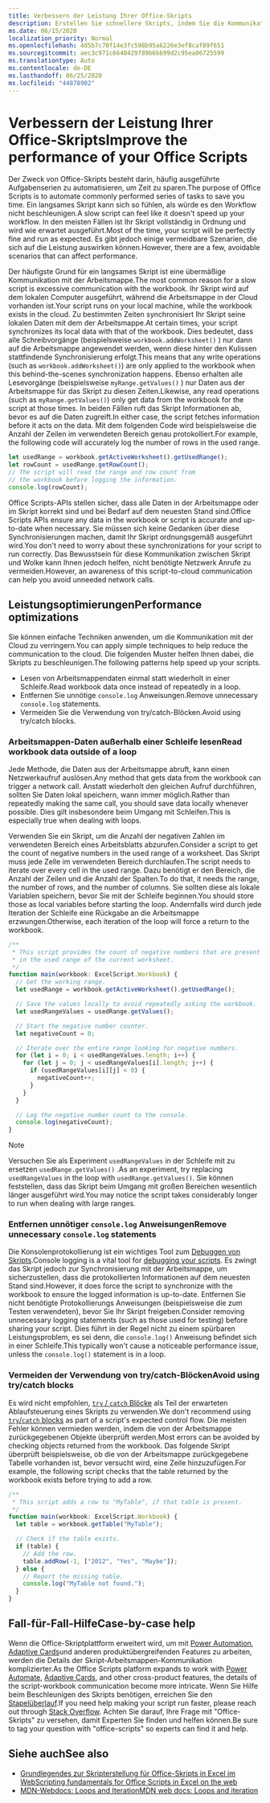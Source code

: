 ```yaml
---
title: Verbessern der Leistung Ihrer Office-Skripts
description: Erstellen Sie schnellere Skripts, indem Sie die Kommunikation zwischen der Excel-Arbeitsmappe und Ihrem Skript verstehen.
ms.date: 06/15/2020
localization_priority: Normal
ms.openlocfilehash: 4d5b7c70f14e3fc598b95a6226e3ef8caf89f651
ms.sourcegitcommit: aec3c971c6640429f89b6bb99d2c95ea06725599
ms.translationtype: Auto
ms.contentlocale: de-DE
ms.lasthandoff: 06/25/2020
ms.locfileid: "44878902"
---
```

# <a name="improve-the-performance-of-your-office-scripts"></a><span data-ttu-id="83c21-103">Verbessern der Leistung Ihrer Office-Skripts</span><span class="sxs-lookup"><span data-stu-id="83c21-103">Improve the performance of your Office Scripts</span></span>

<span data-ttu-id="83c21-104">Der Zweck von Office-Skripts besteht darin, häufig ausgeführte Aufgabenserien zu automatisieren, um Zeit zu sparen.</span><span class="sxs-lookup"><span data-stu-id="83c21-104">The purpose of Office Scripts is to automate commonly performed series of tasks to save you time.</span></span> <span data-ttu-id="83c21-105">Ein langsames Skript kann sich so fühlen, als würde es den Workflow nicht beschleunigen.</span><span class="sxs-lookup"><span data-stu-id="83c21-105">A slow script can feel like it doesn't speed up your workflow.</span></span> <span data-ttu-id="83c21-106">In den meisten Fällen ist Ihr Skript vollständig in Ordnung und wird wie erwartet ausgeführt.</span><span class="sxs-lookup"><span data-stu-id="83c21-106">Most of the time, your script will be perfectly fine and run as expected.</span></span> <span data-ttu-id="83c21-107">Es gibt jedoch einige vermeidbare Szenarien, die sich auf die Leistung auswirken können.</span><span class="sxs-lookup"><span data-stu-id="83c21-107">However, there are a few, avoidable scenarios that can affect performance.</span></span>

<span data-ttu-id="83c21-108">Der häufigste Grund für ein langsames Skript ist eine übermäßige Kommunikation mit der Arbeitsmappe.</span><span class="sxs-lookup"><span data-stu-id="83c21-108">The most common reason for a slow script is excessive communication with the workbook.</span></span> <span data-ttu-id="83c21-109">Ihr Skript wird auf dem lokalen Computer ausgeführt, während die Arbeitsmappe in der Cloud vorhanden ist.</span><span class="sxs-lookup"><span data-stu-id="83c21-109">Your script runs on your local machine, while the workbook exists in the cloud.</span></span> <span data-ttu-id="83c21-110">Zu bestimmten Zeiten synchronisiert Ihr Skript seine lokalen Daten mit dem der Arbeitsmappe.</span><span class="sxs-lookup"><span data-stu-id="83c21-110">At certain times, your script synchronizes its local data with that of the workbook.</span></span> <span data-ttu-id="83c21-111">Dies bedeutet, dass alle Schreibvorgänge (beispielsweise `workbook.addWorksheet()` ) nur dann auf die Arbeitsmappe angewendet werden, wenn diese hinter den Kulissen stattfindende Synchronisierung erfolgt.</span><span class="sxs-lookup"><span data-stu-id="83c21-111">This means that any write operations (such as `workbook.addWorksheet()`) are only applied to the workbook when this behind-the-scenes synchronization happens.</span></span> <span data-ttu-id="83c21-112">Ebenso erhalten alle Lesevorgänge (beispielsweise `myRange.getValues()` ) nur Daten aus der Arbeitsmappe für das Skript zu diesen Zeiten.</span><span class="sxs-lookup"><span data-stu-id="83c21-112">Likewise, any read operations (such as `myRange.getValues()`) only get data from the workbook for the script at those times.</span></span> <span data-ttu-id="83c21-113">In beiden Fällen ruft das Skript Informationen ab, bevor es auf die Daten zugreift.</span><span class="sxs-lookup"><span data-stu-id="83c21-113">In either case, the script fetches information before it acts on the data.</span></span> <span data-ttu-id="83c21-114">Mit dem folgenden Code wird beispielsweise die Anzahl der Zeilen im verwendeten Bereich genau protokolliert.</span><span class="sxs-lookup"><span data-stu-id="83c21-114">For example, the following code will accurately log the number of rows in the used range.</span></span>

```TypeScript
let usedRange = workbook.getActiveWorksheet().getUsedRange();
let rowCount = usedRange.getRowCount();
// The script will read the range and row count from
// the workbook before logging the information.
console.log(rowCount);
```

<span data-ttu-id="83c21-115">Office Scripts-APIs stellen sicher, dass alle Daten in der Arbeitsmappe oder im Skript korrekt sind und bei Bedarf auf dem neuesten Stand sind.</span><span class="sxs-lookup"><span data-stu-id="83c21-115">Office Scripts APIs ensure any data in the workbook or script is accurate and up-to-date when necessary.</span></span> <span data-ttu-id="83c21-116">Sie müssen sich keine Gedanken über diese Synchronisierungen machen, damit Ihr Skript ordnungsgemäß ausgeführt wird.</span><span class="sxs-lookup"><span data-stu-id="83c21-116">You don't need to worry about these synchronizations for your script to run correctly.</span></span> <span data-ttu-id="83c21-117">Das Bewusstsein für diese Kommunikation zwischen Skript und Wolke kann Ihnen jedoch helfen, nicht benötigte Netzwerk Anrufe zu vermeiden.</span><span class="sxs-lookup"><span data-stu-id="83c21-117">However, an awareness of this script-to-cloud communication can help you avoid unneeded network calls.</span></span>

## <a name="performance-optimizations"></a><span data-ttu-id="83c21-118">Leistungsoptimierungen</span><span class="sxs-lookup"><span data-stu-id="83c21-118">Performance optimizations</span></span>

<span data-ttu-id="83c21-119">Sie können einfache Techniken anwenden, um die Kommunikation mit der Cloud zu verringern.</span><span class="sxs-lookup"><span data-stu-id="83c21-119">You can apply simple techniques to help reduce the communication to the cloud.</span></span> <span data-ttu-id="83c21-120">Die folgenden Muster helfen Ihnen dabei, die Skripts zu beschleunigen.</span><span class="sxs-lookup"><span data-stu-id="83c21-120">The following patterns help speed up your scripts.</span></span>

- <span data-ttu-id="83c21-121">Lesen von Arbeitsmappendaten einmal statt wiederholt in einer Schleife.</span><span class="sxs-lookup"><span data-stu-id="83c21-121">Read workbook data once instead of repeatedly in a loop.</span></span>
- <span data-ttu-id="83c21-122">Entfernen Sie unnötige `console.log` Anweisungen.</span><span class="sxs-lookup"><span data-stu-id="83c21-122">Remove unnecessary `console.log` statements.</span></span>
- <span data-ttu-id="83c21-123">Vermeiden Sie die Verwendung von try/catch-Blöcken.</span><span class="sxs-lookup"><span data-stu-id="83c21-123">Avoid using try/catch blocks.</span></span>

### <a name="read-workbook-data-outside-of-a-loop"></a><span data-ttu-id="83c21-124">Arbeitsmappen-Daten außerhalb einer Schleife lesen</span><span class="sxs-lookup"><span data-stu-id="83c21-124">Read workbook data outside of a loop</span></span>

<span data-ttu-id="83c21-125">Jede Methode, die Daten aus der Arbeitsmappe abruft, kann einen Netzwerkaufruf auslösen.</span><span class="sxs-lookup"><span data-stu-id="83c21-125">Any method that gets data from the workbook can trigger a network call.</span></span> <span data-ttu-id="83c21-126">Anstatt wiederholt den gleichen Aufruf durchführen, sollten Sie Daten lokal speichern, wann immer möglich.</span><span class="sxs-lookup"><span data-stu-id="83c21-126">Rather than repeatedly making the same call, you should save data locally whenever possible.</span></span> <span data-ttu-id="83c21-127">Dies gilt insbesondere beim Umgang mit Schleifen.</span><span class="sxs-lookup"><span data-stu-id="83c21-127">This is especially true when dealing with loops.</span></span>

<span data-ttu-id="83c21-128">Verwenden Sie ein Skript, um die Anzahl der negativen Zahlen im verwendeten Bereich eines Arbeitsblatts abzurufen.</span><span class="sxs-lookup"><span data-stu-id="83c21-128">Consider a script to get the count of negative numbers in the used range of a worksheet.</span></span> <span data-ttu-id="83c21-129">Das Skript muss jede Zelle im verwendeten Bereich durchlaufen.</span><span class="sxs-lookup"><span data-stu-id="83c21-129">The script needs to iterate over every cell in the used range.</span></span> <span data-ttu-id="83c21-130">Dazu benötigt er den Bereich, die Anzahl der Zeilen und die Anzahl der Spalten.</span><span class="sxs-lookup"><span data-stu-id="83c21-130">To do that, it needs the range, the number of rows, and the number of columns.</span></span> <span data-ttu-id="83c21-131">Sie sollten diese als lokale Variablen speichern, bevor Sie mit der Schleife beginnen.</span><span class="sxs-lookup"><span data-stu-id="83c21-131">You should store those as local variables before starting the loop.</span></span> <span data-ttu-id="83c21-132">Andernfalls wird durch jede Iteration der Schleife eine Rückgabe an die Arbeitsmappe erzwungen.</span><span class="sxs-lookup"><span data-stu-id="83c21-132">Otherwise, each iteration of the loop will force a return to the workbook.</span></span>

```TypeScript
/**
 * This script provides the count of negative numbers that are present
 * in the used range of the current worksheet.
 */
function main(workbook: ExcelScript.Workbook) {
  // Get the working range.
  let usedRange = workbook.getActiveWorksheet().getUsedRange();

  // Save the values locally to avoid repeatedly asking the workbook.
  let usedRangeValues = usedRange.getValues();

  // Start the negative number counter.
  let negativeCount = 0;

  // Iterate over the entire range looking for negative numbers.
  for (let i = 0; i < usedRangeValues.length; i++) {
    for (let j = 0; j < usedRangeValues[i].length; j++) {
      if (usedRangeValues[i][j] < 0) {
        negativeCount++;
      }
    }
  }

  // Log the negative number count to the console.
  console.log(negativeCount);
}
```

> [!NOTE]
> <span data-ttu-id="83c21-133">Versuchen Sie als Experiment `usedRangeValues` in der Schleife mit zu ersetzen `usedRange.getValues()` .</span><span class="sxs-lookup"><span data-stu-id="83c21-133">As an experiment, try replacing `usedRangeValues` in the loop with `usedRange.getValues()`.</span></span> <span data-ttu-id="83c21-134">Sie können feststellen, dass das Skript beim Umgang mit großen Bereichen wesentlich länger ausgeführt wird.</span><span class="sxs-lookup"><span data-stu-id="83c21-134">You may notice the script takes considerably longer to run when dealing with large ranges.</span></span>

### <a name="remove-unnecessary-consolelog-statements"></a><span data-ttu-id="83c21-135">Entfernen unnötiger `console.log` Anweisungen</span><span class="sxs-lookup"><span data-stu-id="83c21-135">Remove unnecessary `console.log` statements</span></span>

<span data-ttu-id="83c21-136">Die Konsolenprotokollierung ist ein wichtiges Tool zum [Debuggen von Skripts](../testing/troubleshooting.md).</span><span class="sxs-lookup"><span data-stu-id="83c21-136">Console logging is a vital tool for [debugging your scripts](../testing/troubleshooting.md).</span></span> <span data-ttu-id="83c21-137">Es zwingt das Skript jedoch zur Synchronisierung mit der Arbeitsmappe, um sicherzustellen, dass die protokollierten Informationen auf dem neuesten Stand sind.</span><span class="sxs-lookup"><span data-stu-id="83c21-137">However, it does force the script to synchronize with the workbook to ensure the logged information is up-to-date.</span></span> <span data-ttu-id="83c21-138">Entfernen Sie nicht benötigte Protokollierungs Anweisungen (beispielsweise die zum Testen verwendeten), bevor Sie Ihr Skript freigeben.</span><span class="sxs-lookup"><span data-stu-id="83c21-138">Consider removing unnecessary logging statements (such as those used for testing) before sharing your script.</span></span> <span data-ttu-id="83c21-139">Dies führt in der Regel nicht zu einem spürbaren Leistungsproblem, es sei denn, die `console.log()` Anweisung befindet sich in einer Schleife.</span><span class="sxs-lookup"><span data-stu-id="83c21-139">This typically won't cause a noticeable performance issue, unless the `console.log()` statement is in a loop.</span></span>

### <a name="avoid-using-trycatch-blocks"></a><span data-ttu-id="83c21-140">Vermeiden der Verwendung von try/catch-Blöcken</span><span class="sxs-lookup"><span data-stu-id="83c21-140">Avoid using try/catch blocks</span></span>

<span data-ttu-id="83c21-141">Es wird nicht empfohlen, [ `try` / `catch` Blöcke](https://developer.mozilla.org/docs/Web/JavaScript/Reference/Statements/try...catch) als Teil der erwarteten Ablaufsteuerung eines Skripts zu verwenden.</span><span class="sxs-lookup"><span data-stu-id="83c21-141">We don't recommend using [`try`/`catch` blocks](https://developer.mozilla.org/docs/Web/JavaScript/Reference/Statements/try...catch) as part of a script's expected control flow.</span></span> <span data-ttu-id="83c21-142">Die meisten Fehler können vermieden werden, indem die von der Arbeitsmappe zurückgegebenen Objekte überprüft werden.</span><span class="sxs-lookup"><span data-stu-id="83c21-142">Most errors can be avoided by checking objects returned from the workbook.</span></span> <span data-ttu-id="83c21-143">Das folgende Skript überprüft beispielsweise, ob die von der Arbeitsmappe zurückgegebene Tabelle vorhanden ist, bevor versucht wird, eine Zeile hinzuzufügen.</span><span class="sxs-lookup"><span data-stu-id="83c21-143">For example, the following script checks that the table returned by the workbook exists before trying to add a row.</span></span>

```TypeScript
/**
 * This script adds a row to "MyTable", if that table is present.
 */
function main(workbook: ExcelScript.Workbook) {
  let table = workbook.getTable("MyTable");

  // Check if the table exists.
  if (table) {
    // Add the row.
    table.addRow(-1, ["2012", "Yes", "Maybe"]);
  } else {
    // Report the missing table.
    console.log("MyTable not found.");
  }
}
```

## <a name="case-by-case-help"></a><span data-ttu-id="83c21-144">Fall-für-Fall-Hilfe</span><span class="sxs-lookup"><span data-stu-id="83c21-144">Case-by-case help</span></span>

<span data-ttu-id="83c21-145">Wenn die Office-Skriptplattform erweitert wird, um mit [Power Automation](https://flow.microsoft.com/), [Adaptive Cards](https://docs.microsoft.com/adaptive-cards)und anderen produktübergreifenden Features zu arbeiten, werden die Details der Skript-Arbeitsmappen-Kommunikation komplizierter.</span><span class="sxs-lookup"><span data-stu-id="83c21-145">As the Office Scripts platform expands to work with [Power Automate](https://flow.microsoft.com/), [Adaptive Cards](https://docs.microsoft.com/adaptive-cards), and other cross-product features, the details of the script-workbook communication become more intricate.</span></span> <span data-ttu-id="83c21-146">Wenn Sie Hilfe beim Beschleunigen des Skripts benötigen, erreichen Sie den [Stapelüberlauf](https://stackoverflow.com/questions/tagged/office-scripts).</span><span class="sxs-lookup"><span data-stu-id="83c21-146">If you need help making your script run faster, please reach out through [Stack Overflow](https://stackoverflow.com/questions/tagged/office-scripts).</span></span> <span data-ttu-id="83c21-147">Achten Sie darauf, Ihre Frage mit "Office-Skripts" zu versehen, damit Experten Sie finden und helfen können.</span><span class="sxs-lookup"><span data-stu-id="83c21-147">Be sure to tag your question with "office-scripts" so experts can find it and help.</span></span>

## <a name="see-also"></a><span data-ttu-id="83c21-148">Siehe auch</span><span class="sxs-lookup"><span data-stu-id="83c21-148">See also</span></span>

- [<span data-ttu-id="83c21-149">Grundlegendes zur Skripterstellung für Office-Skripts in Excel im Web</span><span class="sxs-lookup"><span data-stu-id="83c21-149">Scripting fundamentals for Office Scripts in Excel on the web</span></span>](scripting-fundamentals.md)
- [<span data-ttu-id="83c21-150">MDN-Webdocs: Loops and Iteration</span><span class="sxs-lookup"><span data-stu-id="83c21-150">MDN web docs: Loops and iteration</span></span>](https://developer.mozilla.org/docs/Web/JavaScript/Guide/Loops_and_iteration)
